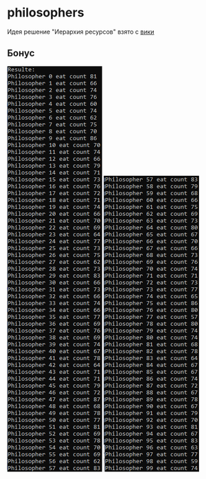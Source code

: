 # philosophers

Идея решение "Иерархия ресурсов" взято с [вики](https://ru.wikipedia.org/wiki/Задача_об_обедающих_философах)

## Бонус
![alt text](https://github.com/Konev-Denis/philosophers/blob/main/p1.png?raw=true)
![alt text](https://github.com/Konev-Denis/philosophers/blob/main/p2.png?raw=true)
